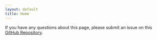 ```yaml
---
layout: default
title: Home
---
```


<p>
    If you have any questions about this page, please submit an issue on this <a href="https://github.com/KhronosGroup/Khronos-Schemas">GitHub Repository</a>.
</p>
